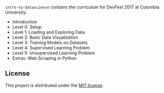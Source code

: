 `intro-to-datascience` contains the curriculum for DevFest 2017 at Columbia University.

- Introduction
- Level 0: Setup
- Level 1: Loading and Exploring Data
- Level 2: Basic Data Visualization
- Level 3: Training Models on Datasets
- Level 4: Supervised Learning Problem
- Level 5: Unsupervised Learning Problem
- Extras: Web Scraping in Python

## License
This project is distributed under the [MIT license](LICENSE.md).
